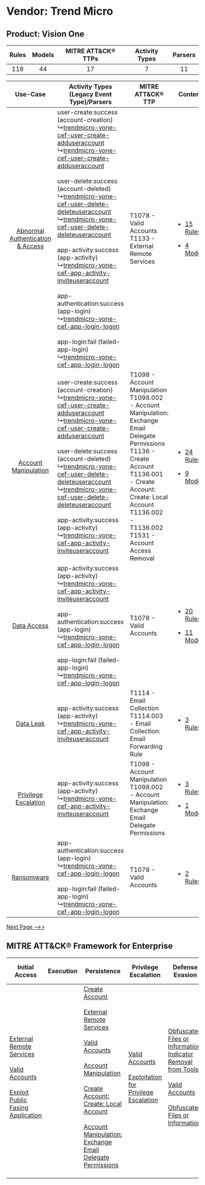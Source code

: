 Vendor: Trend Micro
===================
Product: Vision One
-------------------
| Rules | Models | MITRE ATT&CK® TTPs | Activity Types | Parsers |
|:-----:|:------:|:------------------:|:--------------:|:-------:|
|  118  |   44   |         17         |       7        |   11    |

|    Use-Case    | Activity Types (Legacy Event Type)/Parsers    | MITRE ATT&CK® TTP    | Content    |
|:----:| ---- | ---- | ---- |
| [Abnormal Authentication & Access](../../../UseCases/uc_abnormal_authentication_&_access.md) |  user-create:success (account-creation)<br> ↳[trendmicro-vone-cef-user-create-adduseraccount](Ps/pC_trendmicrovonecefusercreateadduseraccount.md)<br> ↳[trendmicro-vone-cef-user-create-adduseraccount](Ps/pC_trendmicrovonecefusercreateadduseraccount.md)<br><br> user-delete:success (account-deleted)<br> ↳[trendmicro-vone-cef-user-delete-deleteuseraccount](Ps/pC_trendmicrovonecefuserdeletedeleteuseraccount.md)<br> ↳[trendmicro-vone-cef-user-delete-deleteuseraccount](Ps/pC_trendmicrovonecefuserdeletedeleteuseraccount.md)<br><br> app-activity:success (app-activity)<br> ↳[trendmicro-vone-cef-app-activity-inviteuseraccount](Ps/pC_trendmicrovonecefappactivityinviteuseraccount.md)<br><br> app-authentication:success (app-login)<br> ↳[trendmicro-vone-cef-app-login-logon](Ps/pC_trendmicrovonecefapploginlogon.md)<br><br> app-login:fail (failed-app-login)<br> ↳[trendmicro-vone-cef-app-login-logon](Ps/pC_trendmicrovonecefapploginlogon.md)<br> | T1078 - Valid Accounts<br>T1133 - External Remote Services<br>    | [<ul><li>15 Rules</li></ul><ul><li>4 Models</li></ul>](RM/r_m_trend_micro_vision_one_Abnormal_Authentication_&_Access.md) |
|    [Account Manipulation](../../../UseCases/uc_account_manipulation.md)    |  user-create:success (account-creation)<br> ↳[trendmicro-vone-cef-user-create-adduseraccount](Ps/pC_trendmicrovonecefusercreateadduseraccount.md)<br> ↳[trendmicro-vone-cef-user-create-adduseraccount](Ps/pC_trendmicrovonecefusercreateadduseraccount.md)<br><br> user-delete:success (account-deleted)<br> ↳[trendmicro-vone-cef-user-delete-deleteuseraccount](Ps/pC_trendmicrovonecefuserdeletedeleteuseraccount.md)<br> ↳[trendmicro-vone-cef-user-delete-deleteuseraccount](Ps/pC_trendmicrovonecefuserdeletedeleteuseraccount.md)<br><br> app-activity:success (app-activity)<br> ↳[trendmicro-vone-cef-app-activity-inviteuseraccount](Ps/pC_trendmicrovonecefappactivityinviteuseraccount.md)<br>    | T1098 - Account Manipulation<br>T1098.002 - Account Manipulation: Exchange Email Delegate Permissions<br>T1136 - Create Account<br>T1136.001 - Create Account: Create: Local Account<br>T1136.002 - T1136.002<br>T1531 - Account Access Removal<br> | [<ul><li>24 Rules</li></ul><ul><li>9 Models</li></ul>](RM/r_m_trend_micro_vision_one_Account_Manipulation.md)    |
|    [Data Access](../../../UseCases/uc_data_access.md)    |  app-activity:success (app-activity)<br> ↳[trendmicro-vone-cef-app-activity-inviteuseraccount](Ps/pC_trendmicrovonecefappactivityinviteuseraccount.md)<br><br> app-authentication:success (app-login)<br> ↳[trendmicro-vone-cef-app-login-logon](Ps/pC_trendmicrovonecefapploginlogon.md)<br><br> app-login:fail (failed-app-login)<br> ↳[trendmicro-vone-cef-app-login-logon](Ps/pC_trendmicrovonecefapploginlogon.md)<br>    | T1078 - Valid Accounts<br>    | [<ul><li>20 Rules</li></ul><ul><li>11 Models</li></ul>](RM/r_m_trend_micro_vision_one_Data_Access.md)    |
|    [Data Leak](../../../UseCases/uc_data_leak.md)    |  app-activity:success (app-activity)<br> ↳[trendmicro-vone-cef-app-activity-inviteuseraccount](Ps/pC_trendmicrovonecefappactivityinviteuseraccount.md)<br>    | T1114 - Email Collection<br>T1114.003 - Email Collection: Email Forwarding Rule<br>    | [<ul><li>3 Rules</li></ul>](RM/r_m_trend_micro_vision_one_Data_Leak.md)    |
|    [Privilege Escalation](../../../UseCases/uc_privilege_escalation.md)    |  app-activity:success (app-activity)<br> ↳[trendmicro-vone-cef-app-activity-inviteuseraccount](Ps/pC_trendmicrovonecefappactivityinviteuseraccount.md)<br>    | T1098 - Account Manipulation<br>T1098.002 - Account Manipulation: Exchange Email Delegate Permissions<br>    | [<ul><li>3 Rules</li></ul><ul><li>1 Models</li></ul>](RM/r_m_trend_micro_vision_one_Privilege_Escalation.md)    |
|    [Ransomware](../../../UseCases/uc_ransomware.md)    |  app-authentication:success (app-login)<br> ↳[trendmicro-vone-cef-app-login-logon](Ps/pC_trendmicrovonecefapploginlogon.md)<br><br> app-login:fail (failed-app-login)<br> ↳[trendmicro-vone-cef-app-login-logon](Ps/pC_trendmicrovonecefapploginlogon.md)<br>    | T1078 - Valid Accounts<br>    | [<ul><li>2 Rules</li></ul>](RM/r_m_trend_micro_vision_one_Ransomware.md)    |
[Next Page -->>](2_ds_trend_micro_vision_one.md)

MITRE ATT&CK® Framework for Enterprise
--------------------------------------
| Initial Access                                                                                                                                                                                                                         | Execution | Persistence                                                                                                                                                                                                                                                                                                                                                                                                                                                                                                  | Privilege Escalation                                                                                                                                          | Defense Evasion                                                                                                                                                                                                                                                               | Credential Access | Discovery | Lateral Movement | Collection                                                                                                                                                            | Command and Control                                                                                                                       | Exfiltration | Impact                                                                      |
| -------------------------------------------------------------------------------------------------------------------------------------------------------------------------------------------------------------------------------------- | --------- | ------------------------------------------------------------------------------------------------------------------------------------------------------------------------------------------------------------------------------------------------------------------------------------------------------------------------------------------------------------------------------------------------------------------------------------------------------------------------------------------------------------ | ------------------------------------------------------------------------------------------------------------------------------------------------------------- | ----------------------------------------------------------------------------------------------------------------------------------------------------------------------------------------------------------------------------------------------------------------------------- | ----------------- | --------- | ---------------- | --------------------------------------------------------------------------------------------------------------------------------------------------------------------- | ----------------------------------------------------------------------------------------------------------------------------------------- | ------------ | --------------------------------------------------------------------------- |
| [External Remote Services](https://attack.mitre.org/techniques/T1133)<br><br>[Valid Accounts](https://attack.mitre.org/techniques/T1078)<br><br>[Exploit Public Fasing Application](https://attack.mitre.org/techniques/T1190)<br><br> |           | [Create Account](https://attack.mitre.org/techniques/T1136)<br><br>[External Remote Services](https://attack.mitre.org/techniques/T1133)<br><br>[Valid Accounts](https://attack.mitre.org/techniques/T1078)<br><br>[Account Manipulation](https://attack.mitre.org/techniques/T1098)<br><br>[Create Account: Create: Local Account](https://attack.mitre.org/techniques/T1136/001)<br><br>[Account Manipulation: Exchange Email Delegate Permissions](https://attack.mitre.org/techniques/T1098/002)<br><br> | [Valid Accounts](https://attack.mitre.org/techniques/T1078)<br><br>[Exploitation for Privilege Escalation](https://attack.mitre.org/techniques/T1068)<br><br> | [Obfuscated Files or Information: Indicator Removal from Tools](https://attack.mitre.org/techniques/T1027/005)<br><br>[Valid Accounts](https://attack.mitre.org/techniques/T1078)<br><br>[Obfuscated Files or Information](https://attack.mitre.org/techniques/T1027)<br><br> |                   |           |                  | [Email Collection](https://attack.mitre.org/techniques/T1114)<br><br>[Email Collection: Email Forwarding Rule](https://attack.mitre.org/techniques/T1114/003)<br><br> | [Proxy: Multi-hop Proxy](https://attack.mitre.org/techniques/T1090/003)<br><br>[Proxy](https://attack.mitre.org/techniques/T1090)<br><br> |              | [Account Access Removal](https://attack.mitre.org/techniques/T1531)<br><br> |